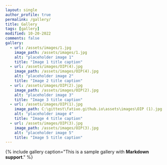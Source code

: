 ```yaml
---
layout: single
author_profile: true
permalink: /gallery/
title: Gallery
tags: [gallery]
modified: 10-20-2022
comments: false
gallery:
  - url: /assets/images/1.jpg
    image_path: /assets/images/1.jpg
    alt: "placeholder image 1"
    title: "Image 1 title caption"
  - url: /assets/images/OIP(4).jpg
    image_path: /assets/images/OIP(4).jpg
    alt: "placeholder image 2"
    title: "Image 2 title caption"
  - url: /assets/images/OIP(2).jpg
    image_path: /assets/images/OIP(2).jpg
    alt: "placeholder image 3"
    title: "Image 3 title caption"  
  - url: /assets/images/OIP(1).jpg
    image_path: C:\gittest\fatiuo.github.io\assets\images\OIP (1).jpg
    alt: "placeholder image 4"
    title: "Image 4 title caption"
  - url: /assets/images/OIP(3).jpg
    image_path: /assets/images/OIP(3).jpg
    alt: "placeholder image 5"
    title: "Image 5 title caption"   
---
```


{% include gallery caption="This is a sample gallery with **Markdown support**." %}

